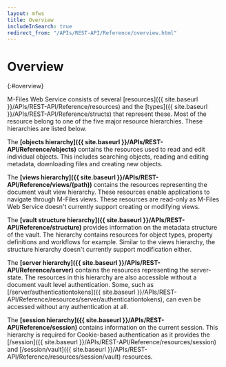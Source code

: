 ```yaml
---
layout: mfws
title: Overview
includeInSearch: true
redirect_from: "/APIs/REST-API/Reference/overview.html"
---
```


# Overview
{:#overview}

M-Files Web Service consists of several [resources]({{ site.baseurl }}/APIs/REST-API/Reference/resources) and the [types]({{ site.baseurl }}/APIs/REST-API/Reference/structs) that represent these. Most of the resource belong to one of the five major resource hierarchies. These hierarchies are listed below.

The **[objects hierarchy]({{ site.baseurl }}/APIs/REST-API/Reference/objects)** contains the resources used to read and edit individual objects. This includes searching objects, reading and editing metadata, downloading files and creating new objects. 

The **[views hierarchy]({{ site.baseurl }}/APIs/REST-API/Reference/views/(path))** contains the resources representing the document vault view hierarchy. These resources enable applications to navigate through M-Files views. These resources are read-only as M-Files Web Service doesn't currently support creating or modifying views.

The **[vault structure hierarchy]({{ site.baseurl }}/APIs/REST-API/Reference/structure)** provides information on the metadata structure of the vault. The hierarchy contains resources for object types, property definitions and workflows for example. Similar to the views hierarchy, the structure hierarchy doesn't currently support modification either.

The **[server hierarchy]({{ site.baseurl }}/APIs/REST-API/Reference/server)** contains the resources representing the server-state. The resources in this hierarchy are also accessible without a document vault level authentication. Some, such as [/server/authenticationtokens]({{ site.baseurl }}/APIs/REST-API/Reference/resources/server/authenticationtokens), can even be accessed without any authentication at all.

The **[session hierarchy]({{ site.baseurl }}/APIs/REST-API/Reference/session)** contains information on the current session. This hierarchy is required for Cookie-based authentication as it provides the [/session]({{ site.baseurl }}/APIs/REST-API/Reference/resources/session) and [/session/vault]({{ site.baseurl }}/APIs/REST-API/Reference/resources/session/vault) resources.


